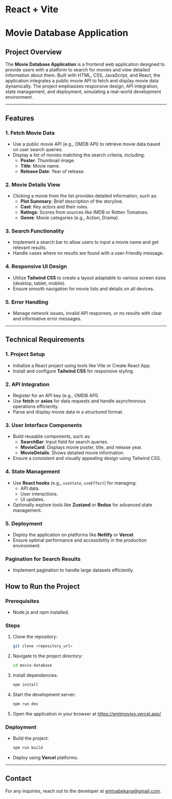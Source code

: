 # React + Vite

# Movie Database Application

## Project Overview
The **Movie Database Application** is a frontend web application designed to provide users with a platform to search for movies and view detailed information about them. Built with HTML, CSS, JavaScript, and React, the application integrates a public movie API to fetch and display movie data dynamically. The project emphasizes responsive design, API integration, state management, and deployment, simulating a real-world development environment.

---

## Features
### 1. Fetch Movie Data
- Use a public movie API (e.g., OMDB API) to retrieve movie data based on user search queries.
- Display a list of movies matching the search criteria, including:
  - **Poster**: Thumbnail image.
  - **Title**: Movie name.
  - **Release Date**: Year of release.

### 2. Movie Details View
- Clicking a movie from the list provides detailed information, such as:
  - **Plot Summary**: Brief description of the storyline.
  - **Cast**: Key actors and their roles.
  - **Ratings**: Scores from sources like IMDB or Rotten Tomatoes.
  - **Genre**: Movie categories (e.g., Action, Drama).

### 3. Search Functionality
- Implement a search bar to allow users to input a movie name and get relevant results.
- Handle cases where no results are found with a user-friendly message.

### 4. Responsive UI Design
- Utilize **Tailwind CSS** to create a layout adaptable to various screen sizes (desktop, tablet, mobile).
- Ensure smooth navigation for movie lists and details on all devices.

### 5. Error Handling
- Manage network issues, invalid API responses, or no results with clear and informative error messages.

---

## Technical Requirements

### 1. Project Setup
- Initialize a React project using tools like Vite or Create React App.
- Install and configure **Tailwind CSS** for responsive styling.

### 2. API Integration
- Register for an API key (e.g., OMDB API).
- Use **fetch** or **axios** for data requests and handle asynchronous operations efficiently.
- Parse and display movie data in a structured format.

### 3. User Interface Components
- Build reusable components, such as:
  - **SearchBar**: Input field for search queries.
  - **MovieCard**: Displays movie poster, title, and release year.
  - **MovieDetails**: Shows detailed movie information.
- Ensure a consistent and visually appealing design using Tailwind CSS.

### 4. State Management
- Use **React hooks** (e.g., `useState`, `useEffect`) for managing:
  - API data.
  - User interactions.
  - UI updates.
- Optionally explore tools like **Zustand** or **Redux** for advanced state management.

### 5. Deployment
- Deploy the application on platforms like **Netlify** or **Vercel**.
- Ensure optimal performance and accessibility in the production environment.

### Pagination for Search Results
- Implement pagination to handle large datasets efficiently.

## How to Run the Project
### Prerequisites
- Node.js and npm installed.

### Steps
1. Clone the repository:
   ```bash
   git clone <repository_url>
   ```
2. Navigate to the project directory:
   ```bash
   cd movie-database
   ```
3. Install dependencies:
   ```bash
   npm install
   ```
4. Start the development server:
   ```bash
   npm run dev
   ```
5. Open the application in your browser at https://emtmovies.vercel.app/

### Deployment
- Build the project:
  ```bash
  npm run build
  ```
- Deploy using  **Vercel** platforms.

---

## Contact
For any inquiries, reach out to the developer at [emtyabekana@gmail.com](mailto:emtyabekana@gmail.com).
